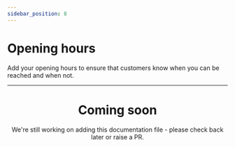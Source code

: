 ```yaml
---
sidebar_position: 8
---
```


# Opening hours

Add your opening hours to ensure that customers know when you can be reached and when not.

---

<center><h1>Coming soon</h1></center>
<center>We're still working on adding this documentation file - please check back later or raise a PR.</center>